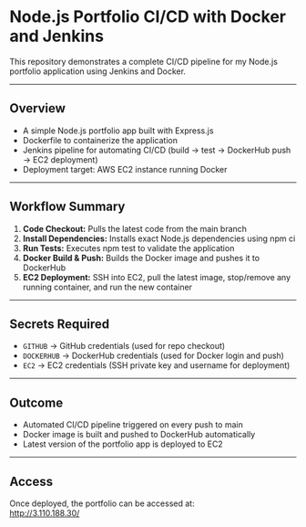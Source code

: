 # Node.js Portfolio CI/CD with Docker and Jenkins

This repository demonstrates a complete CI/CD pipeline for my Node.js portfolio application using Jenkins and Docker.

---

## Overview

- A simple Node.js portfolio app built with Express.js  
- Dockerfile to containerize the application  
- Jenkins pipeline for automating CI/CD (build → test → DockerHub push → EC2 deployment)  
- Deployment target: AWS EC2 instance running Docker  

---

## Workflow Summary

1. **Code Checkout:** Pulls the latest code from the main branch  
2. **Install Dependencies:** Installs exact Node.js dependencies using npm ci  
3. **Run Tests:** Executes npm test to validate the application  
4. **Docker Build & Push:** Builds the Docker image and pushes it to DockerHub  
5. **EC2 Deployment:** SSH into EC2, pull the latest image, stop/remove any running container, and run the new container  

---

## Secrets Required

- `GITHUB` → GitHub credentials (used for repo checkout)  
- `DOCKERHUB` → DockerHub credentials (used for Docker login and push)  
- `EC2` → EC2 credentials (SSH private key and username for deployment)  

---

## Outcome

- Automated CI/CD pipeline triggered on every push to main  
- Docker image is built and pushed to DockerHub automatically  
- Latest version of the portfolio app is deployed to EC2  

---

## Access

Once deployed, the portfolio can be accessed at:  
http://3.110.188.30/
